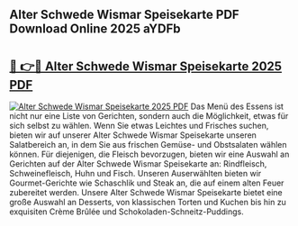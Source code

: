 ## Alter Schwede Wismar Speisekarte PDF Download Online 2025 aYDFb

# <h2><a href="http://gc8oyu.nevu.top/?p=Alter+Schwede+Wismar+Speisekarte">🔗 👉🔴 Alter Schwede Wismar Speisekarte 2025 PDF</a></h2>

[![Alter Schwede Wismar Speisekarte 2025 PDF](https://i.imgur.com/dBaPXMq.png)](http://gc8oyu.nevu.top/?p=Alter+Schwede+Wismar+Speisekarte)
Das Menü des Essens ist nicht nur eine Liste von Gerichten, sondern auch die Möglichkeit, etwas für sich selbst zu wählen. Wenn Sie etwas Leichtes und Frisches suchen, bieten wir auf unserer Alter Schwede Wismar Speisekarte unseren Salatbereich an, in dem Sie aus frischen Gemüse- und Obstsalaten wählen können. Für diejenigen, die Fleisch bevorzugen, bieten wir eine Auswahl an Gerichten auf der Alter Schwede Wismar Speisekarte an: Rindfleisch, Schweinefleisch, Huhn und Fisch. Unseren Auserwählten bieten wir Gourmet-Gerichte wie Schaschlik und Steak an, die auf einem alten Feuer zubereitet werden. Unsere Alter Schwede Wismar Speisekarte bietet eine große Auswahl an Desserts, von klassischen Torten und Kuchen bis hin zu exquisiten Crème Brûlée und Schokoladen-Schneitz-Puddings.

